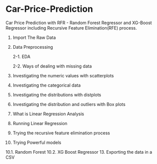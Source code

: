 # Car-Price-Prediction
Car Price Prediction with RFR - Random Forest Regressor and XG-Boost Regressor including Recursive Feature Elimination(RFE) process.

1. Import The Raw Data
2. Data Preprocessing

   2-1. EDA
   
   2-2. Ways of dealing with missing data
4. Investigating the numeric values with scatterplots
5. Investigating the categorical data
6. Investigating the distributions with distplots
7. Investigating the distribution and outliers with Box plots
8. What is Linear Regression Analysis
9. Running Linear Regression
10. Trying the recursive feature elimination process
11. Trying Powerful models

  10.1. Random Forest
  10.2. XG Boost Regressor
13. Exporting the data in a CSV
